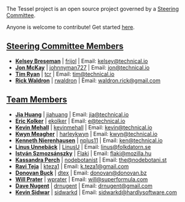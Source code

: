 The Tessel project is an open source project governed by a [Steering Committee](https://github.com/tessel/project/blob/master/GOVERNANCE.md).

Anyone is welcome to contribute! Get started [here](https://github.com/tessel/project#how-can-i-get-involved).

## [Steering Committee Members](/GOVERNANCE.md)

* [**Kelsey Breseman**](http://twitter.com/selkeymoonbeam/) | [frijol](http://github.com/frijol) | Email: [kelsey@technical.io](mailto:kelsey@technical.io)
* [**Jon McKay**](http://twitter.com/jonmckay) | [johnnyman727](http://github.com/johnnyman727) | Email: [jon@technical.io](mailto:jon@technical.io)
* [**Tim Ryan**](http://twitter.com/timcameronryan/) | [tcr](http://github.com/tcr) | Email: [tim@technical.io](mailto:tim@technical.io)
* [**Rick Waldron**](http://twitter.com/rwaldron/) | [rwaldron](http://github.com/rwaldron) | Email: [waldron.rick@gmail.com](mailto:waldron.rick@gmail.com)

## [Team Members](/TEAM-MEMBERS.md)

* [**Jia Huang**](https://twitter.com/jia) | [jiahuang](http://github.com/jiahuang) | Email: [jia@technical.io](mailto:jia@technical.io)
* [**Eric Kolker**](https://twitter.com/twiddlee) | [ekolker](http://github.com/ekolker) | Email: [e@technical.io](mailto:e@technical.io)
* [**Kevin Mehall**](https://twitter.com/kevinmehall) | [kevinmehall](http://github.com/kevinmehall) | Email: [kevin@technical.io](mailto:kevin@technical.io)
* [**Kwyn Meagher**](https://twitter.com/harleykwyn) | [harleykwyn](http://github.com/harleykwyn) | Email: [kwyn@technical.io](mailto:kwyn@technical.io)
* [**Kenneth Nierenhausen**](https://twitter.com/nplus11) | [nplus11](http://github.com/nplus11) | Email: [ken@technical.io](mailto:ken@technical.io)
* [**Linus Unnebäck**](https://twitter.com/linusu) | [LinusU](http://github.com/LinusU) | Email: [linus@folkdatorn.se](mailto:linus@folkdatorn.se)
* [**István Szmozsánszky**](https://twitter.com/slsoftworks) | [Flaki](http://github.com/flaki) | Email: [flaki@mozilla.hu](mailto:flaki@mozilla.hu)
* [**Kassandra Perch**](https://twitter.com/nodebotanist) | [nodebotanist](http://github.com/nodebotanist) | Email: [the@nodebotani.st](mailto:the@nodebotani.st)
* [**Ravi Teja**](https://twitter.com/KTeza1) | [kteza1](http://github.com/kteza1) | Email: [k.teza1@gmail.com](mailto:k.teza1@gmail.com)
* [**Donovan Buck**](https://twitter.com/dtex) | [dtex](http://github.com/dtex) | Email: [donovan@donovan.bz](mailto:donovan@donovan.bz)
* [**Will Prater**](https://twitter.com/wprater) | [wprater](http://github.com/wprater) | Email: [will@superformula.com](mailto:will@superformula.com)
* [**Dave Nugent**](https://twitter.com/drnugent) | [drnugent](http://github.com/drnugent) | Email: [drnugent@gmail.com](mailto:drnugent@gmail.com)
* [**Kevin Sidwar**](https://twitter.com/KevinSidwar) | [sidwarkd](http://github.com/sidwarkd) | Email: [sidwarkd@hardlysoftware.com](mailto:sidwarkd@hardlysoftware.com)
